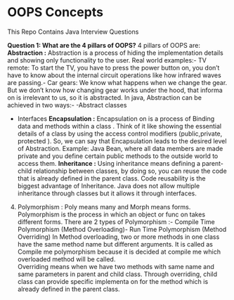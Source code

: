 # OOPS Concepts
This Repo Contains Java Interview Questions

**Question 1: What are the 4 pillars of OOPS?**
4 pillars of OOPS are:
**Abstraction :** Abstraction is a process of hiding the implementation details and showing only functionality to the user.
Real world examples:- TV remote: To start the TV, you have to press the power button on, you don’t have to know about the internal circuit operations like how infrared waves are passing.- Car gears: We know what happens when we change the gear. But we don’t know how changing gear works under the hood, that informa on is irrelevant to us, so it is abstracted.
In java, Abstraction can be achieved in two ways:- 
-Abstract classes
- Interfaces
**Encapsulation :** Encapsulation on is a process of Binding data and methods within a class . Think of it like showing the essential details of a class by using the access control modifiers (public,private, protected ). So, we can say that Encapsulation leads to the desired level of Abstraction.
Example:
Java Bean, where all data members are made private and you define certain public methods to the outside world to access them.
**Inheritance :** Using inheritance means defining a parent-child relationship between classes, by doing so, you can reuse the code that is already defined in the parent class. Code reusability is the biggest advantage of Inheritance.
 Java does not allow multiple inheritance through classes but it allows it through interfaces.
 4. Polymorphism : Poly means many and Morph means forms.
 Polymorphism is the process in which an object or func on
 takes different forms.
There are 2 types of Polymorphism :-
Compile Time Polymorphism (Method Overloading)-
Run Time Polymorphism (Method Overriding)
 In Method overloading, two or more methods in one class have
 the same method name but different arguments. It is called as Compile
 me polymorphism because it is decided at compile me which
 overloaded method will be called.      
Overriding means when we have two methods with same name and
 same parameters in parent and child class. Through overriding, child
 class can provide specific implementa on for the method which is
 already defined in the parent class.



